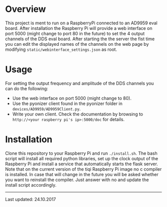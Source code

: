 # Overview
This project is ment to run on a RaspberryPi connected to an AD9959 eval board. After installation the Raspberry Pi will provide a web interface on port 5000 (might change to port 80 in the future) to set the 4 output channels of the DDS eval board. After starting the the server the fist time you can edit the displayed names of the channels on the web page by modifying `static/webinterface_settings.json` as root.

# Usage
For setting the output frequency and amplitude of the DDS channels you can do the following:
* Use the web interface on port 5000 (might change to 80).
* Use the pyonizer client found in the pyonizer folder in `devices/AD9959/AD9959Client.py`.
* Write your own client. Check the documentation by browsing to `http://<your raspberry pi's ip>:5000/doc` for details.

# Installation
Clone this repository to your Raspberry Pi and run `./install.sh`. The bash script will install all required python libraries, set up the clock output of the Raspberry Pi and install a service that automatically starts the flask server.
Note that on the current version of the tiqi Raspberry Pi image no c compiler is installed. In case that will change in the future you will be asked whether you want to reinstall the compiler. Just answer with no and update the install script accordingly.

***
Last updated: 24.10.2017